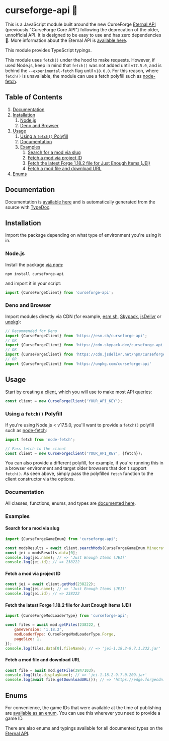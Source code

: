 <!-- omit in toc -->
# curseforge-api 🚀
This is a JavaScript module built around the new CurseForge [Eternal API](https://docs.curseforge.com/#getting-started) (previously "CurseForge Core API") following the deprecation of the older, unnofficial API. It is designed to be easy to use and has zero dependencies 🙌. More information about the Eternal API is [available here](https://docs.curseforge.com/).

This module provides TypeScript typings.

This module uses `fetch()` under the hood to make requests. However, if used Node.js, keep in mind that `fetch()` was not added until `v17.5.0`, and is behind the `--experimental-fetch` flag until `v18.0.0`. For this reason, where `fetch()` is unavailable, the module can use a fetch polyfill such as [node-fetch](https://www.npmjs.com/package/node-fetch).

<!-- omit in toc -->
## Table of Contents
1. [Documentation](#documentation)
2. [Installation](#installation)
	1. [Node.js](#nodejs)
	2. [Deno and Browser](#deno-and-browser)
3. [Usage](#usage)
	1. [Using a `fetch()` Polyfill](#using-a-fetch-polyfill)
	2. [Documentation](#documentation-1)
	3. [Examples](#examples)
		1. [Search for a mod via slug](#search-for-a-mod-via-slug)
		2. [Fetch a mod via project ID](#fetch-a-mod-via-project-id)
		3. [Fetch the latest Forge 1.18.2 file for Just Enough Items (JEI)](#fetch-the-latest-forge-1182-file-for-just-enough-items-jei)
		4. [Fetch a mod file and download URL](#fetch-a-mod-file-and-download-url)
4. [Enums](#enums)

## Documentation
Documentation is [available here](https://minimusubi.github.io/curseforge-api/) and is automatically generated from the source with [TypeDoc](https://typedoc.org/).

## Installation
Import the package depending on what type of environment you're using it in.

### Node.js
Install the package [via npm](https://www.npmjs.com/package/curseforge-api):
```
npm install curseforge-api
```

and import it in your script:
```js
import {CurseForgeClient} from 'curseforge-api';
```

### Deno and Browser
Import modules directly via CDN (for example, [esm.sh](https://esm.sh/), [Skypack](https://www.skypack.dev/), [jsDelivr](https://www.jsdelivr.com/) or [unpkg](https://www.unpkg.com/)):
```js
// Recommended for Deno
import {CurseForgeClient} from 'https://esm.sh/curseforge-api';
// OR
import {CurseForgeClient} from 'https://cdn.skypack.dev/curseforge-api';
// OR
import {CurseForgeClient} from 'https://cdn.jsdelivr.net/npm/curseforge-api';
// OR
import {CurseForgeClient} from 'https://unpkg.com/curseforge-api'
```

## Usage
Start by creating a [client](https://minimusubi.github.io/curseforge-api/classes/CurseForgeClient.html), which you will use to make most API queries:
```js
const client = new CurseForgeClient('YOUR_API_KEY');
```

### Using a `fetch()` Polyfill
If you're using Node.js < v17.5.0, you'll want to provide a `fetch()` polyfill such as [node-fetch](https://www.npmjs.com/package/node-fetch):
```js
import fetch from 'node-fetch';

// Pass fetch to the client
const client = new CurseForgeClient('YOUR_API_KEY', {fetch});
```

You can also provide a different polyfill, for example, if you're running this in a browser environment and target older browsers that don't support `fetch()`. As seen above, simply pass the polyfilled `fetch` function to the client constructor via the options.

### Documentation
All classes, functions, enums, and types are [documented here](https://minimusubi.github.io/curseforge-api/).

### Examples
#### Search for a mod via slug
```js
import {CurseForgeGameEnum} from 'curseforge-api';

const modsResults = await client.searchMods(CurseForgeGameEnum.Minecraft, {slug: 'jei'});
const jei = modsResults.data[0];
console.log(jei.name); // => 'Just Enough Items (JEI)'
console.log(jei.id); // => 238222
```

#### Fetch a mod via project ID
```js
const jei = await client.getMod(238222);
console.log(jei.name); // => 'Just Enough Items (JEI)'
console.log(jei.id); // => 238222
```

#### Fetch the latest Forge 1.18.2 file for Just Enough Items (JEI)
```js
import {CurseForgeModLoaderType} from 'curseforge-api';

const files = await mod.getFiles(238222, {
	gameVersion: '1.18.2',
	modLoaderType: CurseForgeModLoaderType.Forge,
	pageSize: 1,
});
console.log(files.data[0].fileName); // => 'jei-1.18.2-9.7.1.232.jar'
```

#### Fetch a mod file and download URL
```js
const file = await mod.getFile(3847103);
console.log(file.displayName); // => 'jei-1.18.2-9.7.0.209.jar'
console.log(await file.getDownloadURL()); // => 'https://edge.forgecdn.net/files/3847/103/jei-1.18.2-9.7.0.209.jar'
```

## Enums
For convenience, the game IDs that were available at the time of publishing are [available as an enum](https://minimusubi.github.io/curseforge-api/enums/CurseForgeGameEnum.html). You can use this wherever you need to provide a game ID.

There are also enums and typings available for all documented types on the [Eternal API](https://docs.curseforge.com/#schemas).
